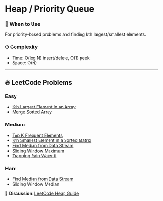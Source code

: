 # Heap / Priority Queue

### 📖 When to Use
For priority-based problems and finding kth largest/smallest elements.

### ⏱ Complexity
- Time: O(log N) insert/delete, O(1) peek
- Space: O(N)

---

## 🔥 LeetCode Problems

### Easy
- [Kth Largest Element in an Array](https://leetcode.com/problems/kth-largest-element-in-an-array/)
- [Merge Sorted Array](https://leetcode.com/problems/merge-sorted-array/)

### Medium
- [Top K Frequent Elements](https://leetcode.com/problems/top-k-frequent-elements/)
- [Kth Smallest Element in a Sorted Matrix](https://leetcode.com/problems/kth-smallest-element-in-a-sorted-matrix/)
- [Find Median from Data Stream](https://leetcode.com/problems/find-median-from-data-stream/)
- [Sliding Window Maximum](https://leetcode.com/problems/sliding-window-maximum/)
- [Trapping Rain Water II](https://leetcode.com/problems/trapping-rain-water-ii/)

### Hard
- [Find Median from Data Stream](https://leetcode.com/problems/find-median-from-data-stream/)
- [Sliding Window Median](https://leetcode.com/problems/sliding-window-median/)

💬 **Discussion**: [LeetCode Heap Guide](https://leetcode.com/discuss/general-discussion/657507/)
